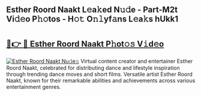 ## Esther Roord Naakt L𝚎a𝚔ed N𝚞𝚍e - Part-M2t Vi𝚍𝚎o P𝚑𝚘tos - H𝚘𝚝 O𝚗𝚕yf𝚊ns L𝚎a𝚔s hUkk1

# <h2><a href="http://kf9ysy.oniu.top/?m=Esther+Roord+Naakt">🔗👉 🔴 Esther Roord Naakt P𝚑ot𝚘𝚜 V𝚒d𝚎o</a></h2>

[![Esther Roord Naakt Nu𝚍e𝚜](https://i.imgur.com/0qMVB7G.gif)](http://kf9ysy.oniu.top/?m=Esther+Roord+Naakt)
Virtual content creator and entertainer Esther Roord Naakt, celebrated for distributing dance and lifestyle inspiration through trending dance moves and short films. Versatile artist Esther Roord Naakt, known for their remarkable abilities and achievements across various entertainment genres.  
